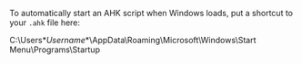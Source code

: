 To automatically start an AHK script when Windows loads, put a shortcut to your `.ahk` file here:

C:\Users\**Username**\AppData\Roaming\Microsoft\Windows\Start Menu\Programs\Startup